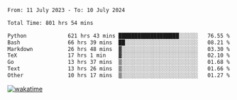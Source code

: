<!--START_SECTION:waka-->

```txt
From: 11 July 2023 - To: 10 July 2024

Total Time: 801 hrs 54 mins

Python             621 hrs 43 mins ███████████████████░░░░░░   76.55 %
Bash               66 hrs 39 mins  ██░░░░░░░░░░░░░░░░░░░░░░░   08.21 %
Markdown           26 hrs 48 mins  ▓░░░░░░░░░░░░░░░░░░░░░░░░   03.30 %
TeX                17 hrs 1 min    ▓░░░░░░░░░░░░░░░░░░░░░░░░   02.10 %
Go                 13 hrs 37 mins  ▒░░░░░░░░░░░░░░░░░░░░░░░░   01.68 %
Text               13 hrs 26 mins  ▒░░░░░░░░░░░░░░░░░░░░░░░░   01.66 %
Other              10 hrs 17 mins  ▒░░░░░░░░░░░░░░░░░░░░░░░░   01.27 %
```

<!--END_SECTION:waka-->
[![wakatime](https://wakatime.com/badge/user/5f89a63a-5294-4958-ad30-2b3455e63f2a.svg)](https://wakatime.com/@5f89a63a-5294-4958-ad30-2b3455e63f2a)
